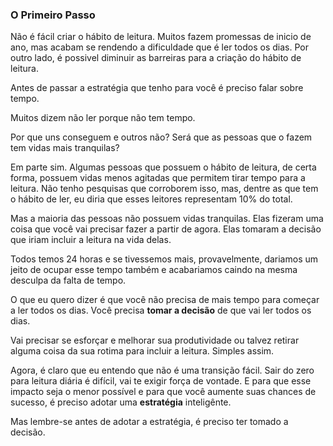 ### O Primeiro Passo

Não é fácil criar o hábito de leitura. Muitos fazem promessas de inicio de ano, mas acabam se rendendo a dificuldade que é ler todos os dias. Por outro lado, é possivel diminuir as barreiras para a criação do hábito de leitura.

Antes de passar a estratégia que tenho para você é preciso falar sobre tempo.

Muitos dizem não ler porque não tem tempo.

Por que uns conseguem e outros não? Será que as pessoas que o fazem tem vidas mais tranquilas?

Em parte sim. Algumas pessoas que possuem o hábito de leitura, de certa forma, possuem vidas menos agitadas que permitem tirar tempo para a leitura. Não tenho pesquisas que corroborem isso, mas, dentre as que tem o hábito de ler, eu diria que esses leitores representam 10% do total.

Mas a maioria das pessoas não possuem vidas tranquilas. Elas fizeram uma coisa que você vai precisar fazer a partir de agora. Elas tomaram a decisão que iriam incluir a leitura na vida delas.

Todos temos 24 horas e se tivessemos mais, provavelmente, dariamos um jeito de ocupar esse tempo também e acabariamos caindo na mesma desculpa da falta de tempo.

O que eu quero dizer é que você não precisa de mais tempo para começar a ler todos os dias. Você precisa **tomar a decisão** de que vai ler todos os dias.

Vai precisar se esforçar e melhorar sua produtividade ou talvez retirar alguma coisa da sua rotima para incluir a leitura. Simples assim.

Agora, é claro que eu entendo que não é uma transição fácil. Sair do zero para leitura diária é difícil, vai te exigir força de vontade. E para que esse impacto seja o menor possível e para que você aumente suas chances de sucesso, é preciso adotar uma **estratégia** inteligênte.

Mas lembre-se antes de adotar a estratégia, é preciso ter tomado a decisão.

